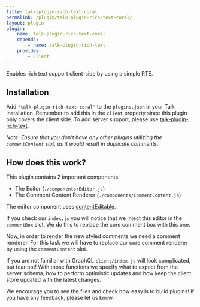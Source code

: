 ```yaml
---
title: talk-plugin-rich-text-coral
permalink: /plugin/talk-plugin-rich-text-coral/
layout: plugin
plugin:
    name: talk-plugin-rich-text-coral
    depends:
        - name: talk-plugin-rich-text
    provides:
        - Client
---
```


Enables rich text support client-side by using a simple RTE.

## Installation

Add `"talk-plugin-rich-text-coral"` to the `plugins.json` in your Talk
installation. Remember to add this in the `client` property since this plugin
only covers the client side. To add server support, please use
[talk-plugin-rich-text](/talk/plugin/talk-plugin-rich-text).

_Note: Ensure that you don't have any other plugins utilizing the
`commentContent` slot, as it would result in duplicate comments._

## How does this work?

This plugin contains 2 important components:

- The Editor (`./components/Editor.js`)
- The Comment Content Renderer (`./components/CommentContent.js`)

The editor component uses [contentEditable](https://developer.mozilla.org/en-US/docs/Web/Guide/HTML/Editable_content). 

If you check our `index.js` you will notice that we inject this editor in the
`commentBox` slot. We do this to replace the core comment box with this one. 

Now, in order to render the new styled comments we need a comment renderer. For
this task we will have to replace our core comment renderer by using the
`commentContent` slot.

If you are not familiar with GraphQL `client/index.js` will look complicated,
but fear not! With those functions we specify what to expect from the server
schema, how to perform optimistic updates and how keep the client store updated
with the latest changes.

We encourage you to see the files and check how easy is to build plugins! If you
have any feedback, please let us know.

